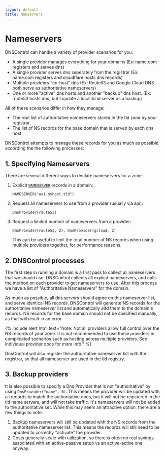 ```yaml
---
layout: default
title: Namservers
---
```


# Nameservers

DNSControl can handle a variety of provider scenarios for you:

- A single provider manages everything for your domains (Ex: name.com registers and serves dns)
- A single provider serves dns seperately from the registrar (Ex: name.com registers and cloudflare hosts dns records)
- Multiple providers "co-host" dns (Ex: Route53 and Google Cloud DNS both serve as authoritative nameservers)
- One or more "active" dns hosts and another "backup" dns host. (Ex: route53 hosts dns, but I update a local bind server as a backup)

All of these scenarios differ in how they manage:

- The root list of authoritative nameservers stored in the tld zone by your registrar.
- The list of NS records for the base domain that is served by each dns host.

DNSControl attempts to manage these records for you as much as possible, according the the following processes:

## 1. Specifying Nameservers

There are several different ways to declare nameservers for a zone:

1. Explicit [`NAMESERVER`](/js#NAMESERVER) records in a domain:

    `NAMESERVER("ns1.myhost.tld")`
2. Request all nameservers to use from a provider (usually via api):

    `DnsProvider(route53)`
3. Request a limited number of nameservers from a provider:

    `DnsProvider(route53, 2), DnsProvider(gcloud, 2)`

    This can be useful to limit the total number of NS records when using multiple providers together, for performance reasons.

## 2. DNSControl processes

The first step in running a domain is a first pass to collect all nameservers that we should use.
DNSControl collects all explicit nameservers, and calls the method on each provider to get nameservers to use.
After this process we have a list of "Authoritative Nameservers" for the domain.

As much as possible, all dns servers should agree on this nameserver list, and serve identical NS records. DNSControl will generate
NS records for the authoritative nameserver list and automatically add them to the domain's records.
NS records for the base domain should not be specified manually, as that will result in an error.

{% include alert.html text="Note: Not all providers allow full control over the NS records of your zone. It is not recommended to use these providers in complicated scenarios such as hosting across multiple providers. See individual provider docs for more info." %}

DnsControl will also register the authoritative nameserver list with the registrar, so that all nameserver are used in the tld registry.

## 3. Backup providers

It is also possible to specify a Dns Provider that is not "authoritative" by using `DnsProvider("name", 0)`. This means the provider will be updated
with all records to match the authoritative ones, but it will not be registered in the tld name servers, and will not take traffic.
It's nameservers will not be added to the authoritative set. While this may seem an attractive option, there are a few things to note:

1. Backup nameservers will still be updated with the NS records from the authoritative nameserver list. This means the records
    will still need to be updated to correctly "activate" the provider.
2. Costs generally scale with utilization, so there is often no real savings associated with an active-passive setup vs an active-active one anyway.

